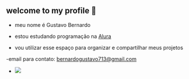 ## welcome to my profile 🖤

- meu nome é Gustavo Bernardo

- estou estudando programação na [Alura](https://www.alura.com.br)

- vou utilizar esse espaço para organizar e compartilhar meus projetos

-email para contato: bernardogustavo713@gmail.com

- ![](https://media1.tenor.com/m/kT9o3D5JZEgAAAAC/kimetsu-no-yaiba-demon-slayer.gif)
